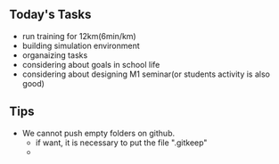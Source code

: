 ## Today's Tasks
- run training for 12km(6min/km)
- building simulation environment
- organaizing tasks
- considering about goals in school life
- considering about designing M1 seminar(or students activity is also good)

## Tips
- We cannot push empty folders on github.
	- if want, it is necessary to put the file ".gitkeep"
	- 